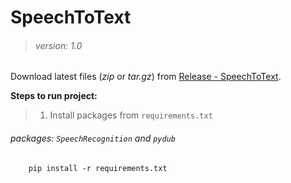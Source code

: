 # **SpeechToText**
> ###### *version: 1.0*

Download latest files (*zip* or *tar.gz*) from [Release - SpeechToText](https://github.com/krecik0000/SpeechToText/releases/tag/Usefull).

**Steps to run project:**
> 1. Install packages from `requirements.txt`
###### packages: `SpeechRecognition` and `pydub`
```
    pip install -r requirements.txt
```
